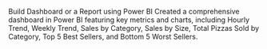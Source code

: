 Build Dashboard or a Report using Power BI
Created a comprehensive dashboard in Power BI featuring key metrics and charts, 
including Hourly Trend, 
Weekly Trend, Sales by Category, 
Sales by Size, 
Total Pizzas Sold by Category, 
Top 5 Best Sellers, and Bottom 5 Worst Sellers.
